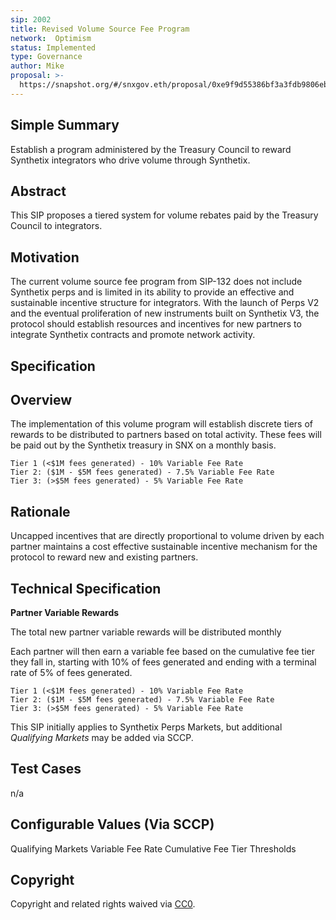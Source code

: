```yaml
---
sip: 2002
title: Revised Volume Source Fee Program
network:  Optimism
status: Implemented
type: Governance
author: Mike
proposal: >-
  https://snapshot.org/#/snxgov.eth/proposal/0xe9f9d55386bf3a3fdb9806ebd24c311e2a139418b165bb521994a4bdc2466ea5
---
```


## Simple Summary
Establish a program administered by the Treasury Council to reward Synthetix integrators who drive volume through Synthetix.


## Abstract
This SIP proposes a tiered system for volume rebates paid by the Treasury Council to integrators. 

## Motivation
The current volume source fee program from SIP-132 does not include Synthetix perps and is limited in its ability to provide an effective and sustainable incentive structure for integrators. With the launch of Perps V2 and the eventual proliferation of new instruments built on Synthetix V3, the protocol should establish resources and incentives for new partners to integrate Synthetix contracts and promote network activity. 


## Specification

## Overview

The implementation of this volume program will establish discrete tiers of rewards to be distributed to partners based on total activity. These fees will be paid out by the Synthetix treasury in SNX on a monthly basis. 
    
    Tier 1 (<$1M fees generated) - 10% Variable Fee Rate
    Tier 2: ($1M - $5M fees generated) - 7.5% Variable Fee Rate
    Tier 3: (>$5M fees generated) - 5% Variable Fee Rate 

## Rationale
Uncapped incentives that are directly proportional to volume driven by each partner maintains a cost effective sustainable incentive mechanism for the protocol to reward new and existing partners.

## Technical Specification

**Partner Variable Rewards**

The total new partner variable rewards will be distributed monthly

Each partner will then earn a variable fee based on the cumulative fee tier they fall in, starting with 10% of fees generated and ending with a terminal rate of 5% of fees generated. 
    
    Tier 1 (<$1M fees generated) - 10% Variable Fee Rate
    Tier 2: ($1M - $5M fees generated) - 7.5% Variable Fee Rate
    Tier 3: (>$5M fees generated) - 5% Variable Fee Rate 

This SIP initially applies to Synthetix Perps Markets, but additional _Qualifying Markets_ may be added via SCCP. 

## Test Cases

n/a

## Configurable Values (Via SCCP)

Qualifying Markets
Variable Fee Rate
Cumulative Fee Tier Thresholds

## Copyright

Copyright and related rights waived via [CC0](https://creativecommons.org/publicdomain/zero/1.0/).

